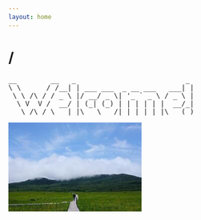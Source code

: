 ```yaml
---
layout: home
---
```


# /

<pre>
__        __   _                          _ 
\ \      / /__| | ___ ___  _ __ ___   ___| |
 \ \ /\ / / _ \ |/ __/ _ \| '_ ` _ \ / _ \ |
  \ V  V /  __/ | (_| (_) | | | | | |  __/_|
   \_/\_/ \___|_|\___\___/|_| |_| |_|\___(_)
</pre>

[![oze](res/oze_15.jpg)](res/oze.jpg)